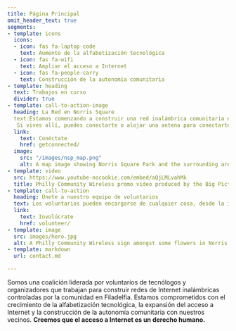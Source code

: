 ```yaml
---
title: Página Principal
omit_header_text: true
segments:
- template: icons
  icons:
  - icon: fas fa-laptop-code
    text: Aumento de la alfabetización tecnológica
  - icon: fas fa-wifi
    text: Ampliar el acceso a Internet
  - icon: fas fa-people-carry
    text: Construcción de la autonomía comunitaria
- template: heading
  text: Trabajos en curso
  divider: true
- template: call-to-action-image
  heading: La Red en Norris Square
  text:Estamos comenzando a construir una red inalámbrica comunitaria en el área alrededor de [<i class="fa fa-map-marker"></i> Norris Square Park](https://goo.gl/maps/e4dJb3ghqgnNP53e8).
   Si vives allí, puedes conectarte o alojar una antena para conectarte sus vecinos.
  link:
    text: Conéctate
    href: getconnected/
  image:
    src: "/images/nsp_map.png"
    alt: A map image showing Norris Square Park and the surrounding area.
- template: video
  src: https://www.youtube-nocookie.com/embed/aQjLMLvahMk
  title: Philly Community Wireless promo video produced by the Big Picture Alliance.
- template: call-to-action
  heading: Únete a nuestro equipo de voluntarios
  text: Los voluntarios pueden encargarse de cualquier cosa, desde la instalación de antenas hasta la gestión de redes, el desarrollo de software, el alcance comunitario y mucho más.
  link:
    text: Involúcrate
    href: volunteer/
- template: image
  src: images/hero.jpg
  alt: A Philly Community Wireless sign amongst some flowers in Norris Square Park
- template: markdown
  url: contact.md

---
```

Somos una coalición liderada por voluntarios de tecnólogos y organizadores que trabajan para construir redes de Internet inalámbricas controladas por la comunidad en Filadelfia. Estamos comprometidos con el crecimiento de la alfabetización tecnológica, la expansión del acceso a Internet y la construcción de la autonomía comunitaria con nuestros vecinos. **Creemos que el acceso a Internet es un derecho humano.**
